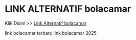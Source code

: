 # LINK ALTERNATIF bolacamar

Klik Disini >> <a href="https://linksto.pages.dev/">Link Alternatif bolacamar </a>

link bolacamar terbaru
link bolacamar 2025